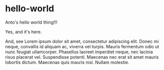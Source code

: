 # hello-world
Anto's hello world thing!!!

Yes, and it's here.

And, see Lorem ipsum dolor sit amet, consectetur adipiscing elit. Donec mi neque, convallis id aliquam ac, viverra vel turpis. Mauris fermentum odio ut nunc feugiat ullamcorper. Phasellus laoreet imperdiet neque, nec lacinia risus placerat vel. Suspendisse potenti. Maecenas nec erat sit amet mauris lobortis dictum. Maecenas quis mauris nisl. Nullam molestie.
